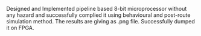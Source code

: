 Designed and Implemented pipeline based 8-bit microprocessor without any hazard and successfully complied it using behavioural and 
post-route simulation method. The results are giving as .png file. Successfully dumped it on FPGA.
